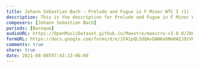 ```yaml
---
title: Johann Sebastian Bach - Prelude and Fugue in F Minor WTC I (1)
description: This is the description for Prelude and Fugue in F Minor WTC I by Johann Sebastian Bach
composers: [Johann Sebastian Bach]
periods: [Baroque]
audioURL: https://OpenMusicDataset.github.io/Maestro/maestro-v3.0.0/2008/MIDI-Unprocessed_11_R1_2008_01-04_ORIG_MID--AUDIO_11_R1_2008_wav--1.midi
formURL: https://docs.google.com/forms/d/e/1FAIpQLSdQAvQANKeONm6W2J9zVQJa3Wcl9OzXY2ARB3WGvMkXNsbfPw/viewform
comments: true
share: true
date: 2021-08-08T07:43:13-06:00
---
```

